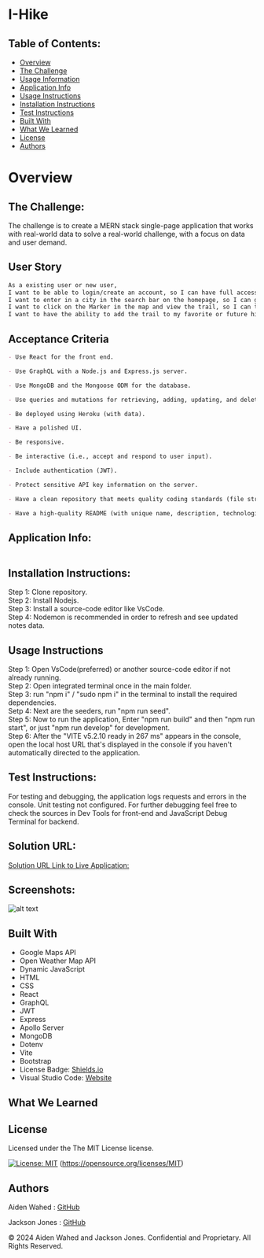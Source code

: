 # I-Hike

## Table of Contents:

- [Overview](#Overview)
- [The Challenge](#The-Challenge)
- [Usage Information](#Usage-Information)
- [Application Info](#Application-Info)
- [Usage Instructions](#Usage-Instructions)
- [Installation Instructions](#Installation-Instructions)
- [Test Instructions](#Test-Instructions)
- [Built With](#Built-With)
- [What We Learned](#What-We-Learned)
- [License](#License)
- [Authors](#Authors)

# Overview

## The Challenge:

The challenge is to create a MERN stack single-page application that works with real-world data to solve a real-world challenge, with a focus on data and user demand.

## User Story

```md
As a existing user or new user,
I want to be able to login/create an account, so I can have full access to the I-Hike site.
I want to enter in a city in the search bar on the homepage, so I can get a map of nearby trails.
I want to click on the Marker in the map and view the trail, so I can then be redirected to the specific trail page displaying a map, trail info, and directions.
I want to have the ability to add the trail to my favorite or future hikes list, so I can view my hikes via the myHikes page with the ability to also remove said hikes.
```

## Acceptance Criteria

```md
- Use React for the front end.

- Use GraphQL with a Node.js and Express.js server.

- Use MongoDB and the Mongoose ODM for the database.

- Use queries and mutations for retrieving, adding, updating, and deleting data.

- Be deployed using Heroku (with data).

- Have a polished UI.

- Be responsive.

- Be interactive (i.e., accept and respond to user input).

- Include authentication (JWT).

- Protect sensitive API key information on the server.

- Have a clean repository that meets quality coding standards (file structure, naming conventions, best practices for class and id naming conventions, indentation, high-quality comments, etc.).

- Have a high-quality README (with unique name, description, technologies used, screenshot, and link to deployed application).
```

## Application Info:

```md

```

## Installation Instructions:

Step 1: Clone repository.
<br>
Step 2: Install Nodejs.
<br>
Step 3: Install a source-code editor like VsCode.
<br>
Step 4: Nodemon is recommended in order to refresh and see updated notes data.

## Usage Instructions

Step 1: Open VsCode(preferred) or another source-code editor if not already running.
<br>
Step 2: Open integrated terminal once in the main folder.
<br>
Step 3: run "npm i" / "sudo npm i" in the terminal to install the required dependencies.
<br>
Setp 4: Next are the seeders, run "npm run seed".
<br>
Step 5: Now to run the application, Enter "npm run build" and then "npm run start", or just "npm run develop" for development.
<br>
Step 6: After the "VITE v5.2.10 ready in 267 ms" appears in the console, open the local host URL that's displayed in the console if you haven't automatically directed to the application.

## Test Instructions:

For testing and debugging, the application logs requests and errors in the console. Unit testing not configured. For further debugging feel free to check the sources in Dev Tools for front-end and JavaScript Debug Terminal for backend.

## Solution URL:

[Solution URL Link to Live Application:]()

## Screenshots:

![alt text](./public/images/screenshot.png)
<br>

## Built With

- Google Maps API
- Open Weather Map API
- Dynamic JavaScript
- HTML
- CSS
- React
- GraphQL
- JWT
- Express
- Apollo Server
- MongoDB
- Dotenv
- Vite
- Bootstrap
- License Badge: [Shields.io](https://shields.io/)
- Visual Studio Code: [Website](https://code.visualstudio.com/)

## What We Learned

## License

Licensed under the The MIT License license.

[![License: MIT](https://img.shields.io/badge/License-MIT-yellow.svg)](https://opensource.org/licenses/MIT) (https://opensource.org/licenses/MIT)

## Authors

Aiden Wahed : [GitHub](https://github.com/prismhead26)
<br>

Jackson Jones : [GitHub](https://github.com/jacksonjjones)

© 2024 Aiden Wahed and Jackson Jones. Confidential and Proprietary. All Rights Reserved.

